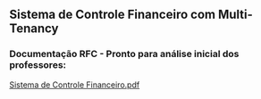 ## Sistema de Controle Financeiro com Multi-Tenancy

### Documentação RFC - Pronto para análise inicial dos professores:

[Sistema de Controle Financeiro.pdf](https://github.com/user-attachments/files/20196914/Sistema.de.Controle.Financeiro.pdf)
